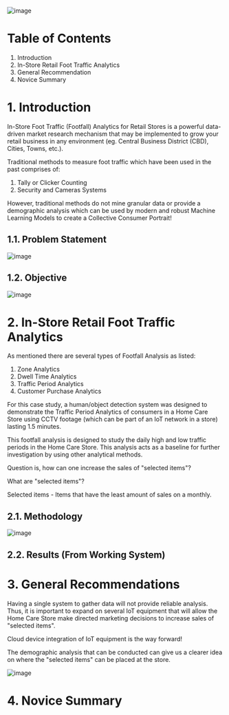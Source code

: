 ![image](https://user-images.githubusercontent.com/87763082/126652641-53e34715-e0a1-4fdc-b0a1-9f3ceb9b12cf.png)

# Table of Contents 
1. Introduction 
2. In-Store Retail Foot Traffic Analytics
3. General Recommendation
4. Novice Summary 

# 1. Introduction

In-Store Foot Traffic (Footfall) Analytics for Retail Stores is a powerful data-driven market research mechanism that may be implemented to grow your retail business in any environment (eg. Central Business District (CBD), Cities, Towns, etc.).

Traditional methods to measure foot traffic which have been used in the past comprises of:
1. Tally or Clicker Counting
2. Security and Cameras Systems

However, traditional methods do not mine granular data or provide a demographic analysis which can be used by modern and robust Machine Learning Models to create a Collective Consumer Portrait!

## 1.1. Problem Statement 

![image](https://user-images.githubusercontent.com/87763082/126785843-c5e4f5bd-61c8-4c9c-a159-35b8402a978e.png)

## 1.2. Objective 

![image](https://user-images.githubusercontent.com/87763082/126788614-a63cb404-6976-4f8d-901a-0bf895addfb0.png)

# 2. In-Store Retail Foot Traffic Analytics 
As mentioned there are several types of Footfall Analysis as listed: 

1. Zone Analytics 
2. Dwell Time Analytics 
3. Traffic Period Analytics 
4. Customer Purchase Analytics 

For this case study, a human/object detection system was designed to demonstrate the Traffic Period Analytics of consumers in a Home Care Store using CCTV footage (which can be part of an IoT network in a store) lasting 1.5 minutes. 

This footfall analysis is designed to study the daily high and low traffic periods in the Home Care Store. This analysis acts as a baseline for further investigation by using other analytical methods. 

Question is, how can one increase the sales of "selected items"?

What are "selected items"? 

Selected items - Items that have the least amount of sales on a monthly. 

## 2.1. Methodology

![image](https://user-images.githubusercontent.com/87763082/126786689-f709cdf9-b2a2-4ecf-9040-21f50e0fce92.png)

## 2.2. Results (From Working System)

# 3. General Recommendations

Having a single system to gather data will not provide reliable analysis. Thus, it is important to expand on several IoT equipment that will allow the Home Care Store make directed marketing decisions to increase sales of "selected items". 

Cloud device integration of IoT equipment is the way forward! 

The demographic analysis that can be conducted can give us a clearer idea on where the "selected items" can be placed at the store.

![image](https://user-images.githubusercontent.com/87763082/126791566-2efacc75-d0c4-49ec-94c9-03cf7f111f6e.png)

# 4. Novice Summary 

